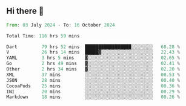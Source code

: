 ## Hi there 👋

<!--START_SECTION:waka-->

```rust
From: 03 July 2024 - To: 16 October 2024

Total Time: 116 hrs 59 mins

Dart         79 hrs 52 mins  █████████████████░░░░░░░░   68.28 %
V            26 hrs 14 mins  █████▓░░░░░░░░░░░░░░░░░░░   22.43 %
YAML         3 hrs 5 mins    ▓░░░░░░░░░░░░░░░░░░░░░░░░   02.65 %
Go           2 hrs 49 mins   ▓░░░░░░░░░░░░░░░░░░░░░░░░   02.41 %
Other        2 hrs 34 mins   ▓░░░░░░░░░░░░░░░░░░░░░░░░   02.20 %
XML          37 mins         ░░░░░░░░░░░░░░░░░░░░░░░░░   00.53 %
JSON         28 mins         ░░░░░░░░░░░░░░░░░░░░░░░░░   00.40 %
CocoaPods    25 mins         ░░░░░░░░░░░░░░░░░░░░░░░░░   00.36 %
INI          20 mins         ░░░░░░░░░░░░░░░░░░░░░░░░░   00.29 %
Markdown     18 mins         ░░░░░░░░░░░░░░░░░░░░░░░░░   00.26 %
```

<!--END_SECTION:waka-->

<!--
**mathiskakal/mathiskakal** is a ✨ _special_ ✨ repository because its `README.md` (this file) appears on your GitHub profile.

Here are some ideas to get you started:

- 🔭 I’m currently working on ...
- 🌱 I’m currently learning ...
- 👯 I’m looking to collaborate on ...
- 🤔 I’m looking for help with ...
- 💬 Ask me about ...
- 📫 How to reach me: ...
- 😄 Pronouns: ...
- ⚡ Fun fact: ...
-->

